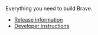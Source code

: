Everything you need to build Brave.

- [Release information](https://github.com/brave/brave-browser/wiki/Brave-Release-Schedule)
- [Developer instructions](https://github.com/brave/brave-browser/blob/master/README.md)